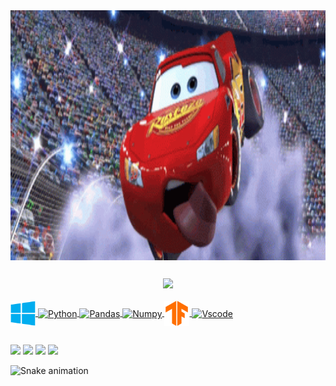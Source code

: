 <div align="center">
<img align="center" width="850" height="400" src="https://raw.githubusercontent.com/ktch4u/ktch4u/mainnbou/gif.gif">
</div>

  ##
  
<div align="center">
  <a href="https://github.com/Ktch4u">
  <img height="180em" src="https://github-readme-stats.vercel.app/api?username=Ktch4u&show_icons=true&theme=chartreuse-dark&include_all_commits=true&count_private=true"/>
</div>

<div style="display: inline_block"><br>
    <img  align ="center" alt = "Windows" height"40" width="40" src="https://github.com/devicons/devicon/blob/master/icons/windows8/windows8-original.svg" />
    <img align ="center" alt = "Python" height"50" width="40" src="https://cdn.jsdelivr.net/gh/devicons/devicon/icons/python/python-original.svg" /> 
    <img align ="center" alt = "Pandas" height"40" width="40" src="https://cdn.jsdelivr.net/gh/devicons/devicon/icons/pandas/pandas-original-wordmark.svg" />
    <img align ="center" alt = "Numpy" height"40" width="40"src="https://cdn.jsdelivr.net/gh/devicons/devicon/icons/numpy/numpy-original.svg" />
    <img  align ="center" alt = "TensorFlow" height"40" width="40" src="https://github.com/devicons/devicon/blob/master/icons/tensorflow/tensorflow-original.svg" />
    <img  align ="center" alt = "Vscode" height"40" width="40" src="https://cdn.jsdelivr.net/gh/devicons/devicon/icons/vscode/vscode-original.svg" />

    
</div>
  
  ##
 
<div> 
  <a href="https://www.instagram.com/matheus_pachec0_" target="_blank"><img src="https://img.shields.io/badge/-Instagram-%23E4405F?style=for-the-badge&logo=instagram&logoColor=white" target="_blank"></a>
  <a href = "mailto:matheus.pachenco0@gmail.com"><img src="https://img.shields.io/badge/-Gmail-%23333?style=for-the-badge&logo=gmail&logoColor=white" target="_blank"></a>
  <a href = "mailto:matheus.pacheco@saipher.com.br"><img src="https://img.shields.io/badge/Microsoft_Outlook-0078D4?style=for-the-badge&logo=microsoft-outlook&logoColor=white" target="_blank"></a>
  <a href="https://www.linkedin.com/in/matheus-felipe-pacheco-6b1168109/" target="_blank"><img src="https://img.shields.io/badge/-LinkedIn-%230077B5?style=for-the-badge&logo=linkedin&logoColor=white" target="_blank"></a> 
 
  ![Snake animation](https://github.com/Ktch4u/Ktch4u/blob/output/github-contribution-grid-snake.svg)
 
</div>
